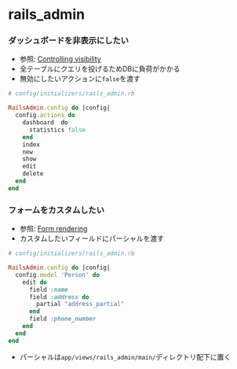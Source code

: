 # rails_admin

### ダッシュボードを非表示にしたい
- 参照: [Controlling visibility](https://github.com/sferik/rails_admin/wiki/Actions#controlling-visibility)
- 全テーブルにクエリを投げるためDBに負荷がかかる
- 無効にしたいアクションに`false`を渡す
```ruby
# config/initializers/rails_admin.rb

RailsAdmin.config do |config|
  config.actions do
    dashboard  do
      statistics false
    end
    index
    new
    show
    edit
    delete
  end
end
```

### フォームをカスタムしたい
- 参照: [Form rendering](https://github.com/sferik/rails_admin/wiki/Fields#form-rendering)
- カスタムしたいフィールドにパーシャルを渡す
```ruby
# config/initializers/rails_admin.rb

RailsAdmin.config do |config|
  config.model 'Person' do
    edit do
      field :name
      field :address do
        partial "address_partial"
      end
      field :phone_number
    end
  end
end
```
- パーシャルは`app/views/rails_admin/main/`ディレクトリ配下に置く
